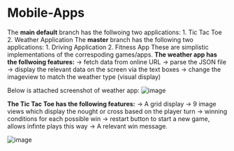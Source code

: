 # Mobile-Apps

The **main default** branch has the follwoing two applications:
    1. Tic Tac Toe
    2. Weather Application
The **master** branch has the following two applications:
    1. Driving Application
    2. Fitness App
These are simplistic implementations of the correspoding games/apps.
**The weather app has the follwoing features:**
-> fetch data from online URL
-> parse the JSON file
-> display the relevant data on the screen via the text boxes
-> change the imageview to match the weather type (visual display)

Below is attached screenshot of weather app:
![image](https://github.com/user-attachments/assets/9d461cf3-1e74-4dd9-a570-dd9d875072a6)

**The Tic Tac Toe has the following features:**
-> A grid display 
-> 9 image views which display the nought or cross based on the player turn
-> winning conditions for each possible win
-> restart button to start a new game, allows infinte plays this way
-> A relevant win message.

![image](https://github.com/user-attachments/assets/3f595c90-f25f-414c-a169-db35edd35c1a)
